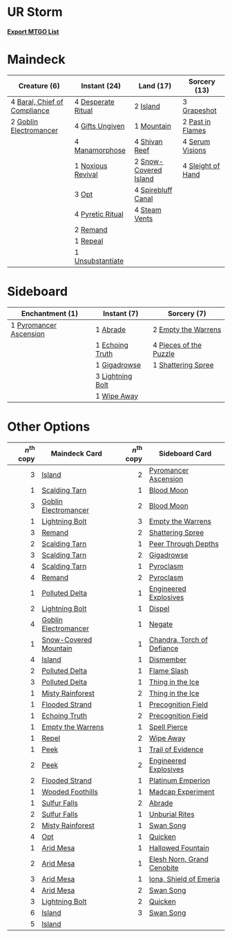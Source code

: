 # UR Storm

#### [Export MTGO List](../collection/UR%20Storm/UR%20Storm.txt)
# Maindeck

|                                             Creature (6)                                              |                                        Instant (24)                                         |                                           Land (17)                                            |                                       Sorcery (13)                                        |
|-------------------------------------------------------------------------------------------------------|---------------------------------------------------------------------------------------------|------------------------------------------------------------------------------------------------|-------------------------------------------------------------------------------------------|
|4 [Baral, Chief of Compliance](http://gatherer.wizards.com/Pages/Card/Details.aspx?multiverseid=423695)|4 [Desperate Ritual](http://gatherer.wizards.com/Pages/Card/Details.aspx?multiverseid=370546)|2 [Island](http://gatherer.wizards.com/Pages/Card/Details.aspx?multiverseid=439602)             |3 [Grapeshot](http://gatherer.wizards.com/Pages/Card/Details.aspx?multiverseid=370472)     |
|2 [Goblin Electromancer](http://gatherer.wizards.com/Pages/Card/Details.aspx?multiverseid=425991)      |4 [Gifts Ungiven](http://gatherer.wizards.com/Pages/Card/Details.aspx?multiverseid=370368)   |1 [Mountain](http://gatherer.wizards.com/Pages/Card/Details.aspx?multiverseid=439604)           |2 [Past in Flames](http://gatherer.wizards.com/Pages/Card/Details.aspx?multiverseid=425930)|
|                                                                                                       |4 [Manamorphose](http://gatherer.wizards.com/Pages/Card/Details.aspx?multiverseid=370568)    |4 [Shivan Reef](http://gatherer.wizards.com/Pages/Card/Details.aspx?multiverseid=442806)        |4 [Serum Visions](http://gatherer.wizards.com/Pages/Card/Details.aspx?multiverseid=425874) |
|                                                                                                       |1 [Noxious Revival](http://gatherer.wizards.com/Pages/Card/Details.aspx?multiverseid=230067) |2 [Snow-Covered Island](http://gatherer.wizards.com/Pages/Card/Details.aspx?multiverseid=184813)|4 [Sleight of Hand](http://gatherer.wizards.com/Pages/Card/Details.aspx?multiverseid=6529) |
|                                                                                                       |3 [Opt](http://gatherer.wizards.com/Pages/Card/Details.aspx?multiverseid=435217)             |4 [Spirebluff Canal](http://gatherer.wizards.com/Pages/Card/Details.aspx?multiverseid=417822)   |                                                                                           |
|                                                                                                       |4 [Pyretic Ritual](http://gatherer.wizards.com/Pages/Card/Details.aspx?multiverseid=205067)  |4 [Steam Vents](http://gatherer.wizards.com/Pages/Card/Details.aspx?multiverseid=405109)        |                                                                                           |
|                                                                                                       |2 [Remand](http://gatherer.wizards.com/Pages/Card/Details.aspx?multiverseid=397881)          |                                                                                                |                                                                                           |
|                                                                                                       |1 [Repeal](http://gatherer.wizards.com/Pages/Card/Details.aspx?multiverseid=397667)          |                                                                                                |                                                                                           |
|                                                                                                       |1 [Unsubstantiate](http://gatherer.wizards.com/Pages/Card/Details.aspx?multiverseid=414374)  |                                                                                                |                                                                                           |


# Sideboard

|                                         Enchantment (1)                                         |                                        Instant (7)                                        |                                           Sorcery (7)                                           |
|-------------------------------------------------------------------------------------------------|-------------------------------------------------------------------------------------------|-------------------------------------------------------------------------------------------------|
|1 [Pyromancer Ascension](http://gatherer.wizards.com/Pages/Card/Details.aspx?multiverseid=425933)|1 [Abrade](http://gatherer.wizards.com/Pages/Card/Details.aspx?multiverseid=430772)        |2 [Empty the Warrens](http://gatherer.wizards.com/Pages/Card/Details.aspx?multiverseid=370480)   |
|                                                                                                 |1 [Echoing Truth](http://gatherer.wizards.com/Pages/Card/Details.aspx?multiverseid=370394) |4 [Pieces of the Puzzle](http://gatherer.wizards.com/Pages/Card/Details.aspx?multiverseid=409821)|
|                                                                                                 |1 [Gigadrowse](http://gatherer.wizards.com/Pages/Card/Details.aspx?multiverseid=96864)     |1 [Shattering Spree](http://gatherer.wizards.com/Pages/Card/Details.aspx?multiverseid=97233)     |
|                                                                                                 |3 [Lightning Bolt](http://gatherer.wizards.com/Pages/Card/Details.aspx?multiverseid=234704)|                                                                                                 |
|                                                                                                 |1 [Wipe Away](http://gatherer.wizards.com/Pages/Card/Details.aspx?multiverseid=118911)     |                                                                                                 |


# Other Options

|*n*<sup>th</sup> copy|                                         Maindeck Card                                          |*n*<sup>th</sup> copy|                                           Sideboard Card                                            |
|--------------------:|------------------------------------------------------------------------------------------------|--------------------:|-----------------------------------------------------------------------------------------------------|
|                    3|[Island](http://gatherer.wizards.com/Pages/Card/Details.aspx?multiverseid=439602)               |                    2|[Pyromancer Ascension](http://gatherer.wizards.com/Pages/Card/Details.aspx?multiverseid=425933)      |
|                    1|[Scalding Tarn](http://gatherer.wizards.com/Pages/Card/Details.aspx?multiverseid=426069)        |                    1|[Blood Moon](http://gatherer.wizards.com/Pages/Card/Details.aspx?multiverseid=370419)                |
|                    3|[Goblin Electromancer](http://gatherer.wizards.com/Pages/Card/Details.aspx?multiverseid=425991) |                    2|[Blood Moon](http://gatherer.wizards.com/Pages/Card/Details.aspx?multiverseid=370419)                |
|                    1|[Lightning Bolt](http://gatherer.wizards.com/Pages/Card/Details.aspx?multiverseid=234704)       |                    3|[Empty the Warrens](http://gatherer.wizards.com/Pages/Card/Details.aspx?multiverseid=370480)         |
|                    3|[Remand](http://gatherer.wizards.com/Pages/Card/Details.aspx?multiverseid=397881)               |                    2|[Shattering Spree](http://gatherer.wizards.com/Pages/Card/Details.aspx?multiverseid=97233)           |
|                    2|[Scalding Tarn](http://gatherer.wizards.com/Pages/Card/Details.aspx?multiverseid=426069)        |                    1|[Peer Through Depths](http://gatherer.wizards.com/Pages/Card/Details.aspx?multiverseid=370540)       |
|                    3|[Scalding Tarn](http://gatherer.wizards.com/Pages/Card/Details.aspx?multiverseid=426069)        |                    2|[Gigadrowse](http://gatherer.wizards.com/Pages/Card/Details.aspx?multiverseid=96864)                 |
|                    4|[Scalding Tarn](http://gatherer.wizards.com/Pages/Card/Details.aspx?multiverseid=426069)        |                    1|[Pyroclasm](http://gatherer.wizards.com/Pages/Card/Details.aspx?multiverseid=4354)                   |
|                    4|[Remand](http://gatherer.wizards.com/Pages/Card/Details.aspx?multiverseid=397881)               |                    2|[Pyroclasm](http://gatherer.wizards.com/Pages/Card/Details.aspx?multiverseid=4354)                   |
|                    1|[Polluted Delta](http://gatherer.wizards.com/Pages/Card/Details.aspx?multiverseid=405104)       |                    1|[Engineered Explosives](http://gatherer.wizards.com/Pages/Card/Details.aspx?multiverseid=370549)     |
|                    2|[Lightning Bolt](http://gatherer.wizards.com/Pages/Card/Details.aspx?multiverseid=234704)       |                    1|[Dispel](http://gatherer.wizards.com/Pages/Card/Details.aspx?multiverseid=201562)                    |
|                    4|[Goblin Electromancer](http://gatherer.wizards.com/Pages/Card/Details.aspx?multiverseid=425991) |                    1|[Negate](http://gatherer.wizards.com/Pages/Card/Details.aspx?multiverseid=447135)                    |
|                    1|[Snow-Covered Mountain](http://gatherer.wizards.com/Pages/Card/Details.aspx?multiverseid=184814)|                    1|[Chandra, Torch of Defiance](http://gatherer.wizards.com/Pages/Card/Details.aspx?multiverseid=417683)|
|                    4|[Island](http://gatherer.wizards.com/Pages/Card/Details.aspx?multiverseid=439602)               |                    1|[Dismember](http://gatherer.wizards.com/Pages/Card/Details.aspx?multiverseid=397830)                 |
|                    2|[Polluted Delta](http://gatherer.wizards.com/Pages/Card/Details.aspx?multiverseid=405104)       |                    1|[Flame Slash](http://gatherer.wizards.com/Pages/Card/Details.aspx?multiverseid=368536)               |
|                    3|[Polluted Delta](http://gatherer.wizards.com/Pages/Card/Details.aspx?multiverseid=405104)       |                    1|[Thing in the Ice](http://gatherer.wizards.com/Pages/Card/Details.aspx?multiverseid=409836)          |
|                    1|[Misty Rainforest](http://gatherer.wizards.com/Pages/Card/Details.aspx?multiverseid=426065)     |                    2|[Thing in the Ice](http://gatherer.wizards.com/Pages/Card/Details.aspx?multiverseid=409836)          |
|                    1|[Flooded Strand](http://gatherer.wizards.com/Pages/Card/Details.aspx?multiverseid=405098)       |                    1|[Precognition Field](http://gatherer.wizards.com/Pages/Card/Details.aspx?multiverseid=442949)        |
|                    1|[Echoing Truth](http://gatherer.wizards.com/Pages/Card/Details.aspx?multiverseid=370394)        |                    2|[Precognition Field](http://gatherer.wizards.com/Pages/Card/Details.aspx?multiverseid=442949)        |
|                    1|[Empty the Warrens](http://gatherer.wizards.com/Pages/Card/Details.aspx?multiverseid=370480)    |                    1|[Spell Pierce](http://gatherer.wizards.com/Pages/Card/Details.aspx?multiverseid=425876)              |
|                    1|[Repel](http://gatherer.wizards.com/Pages/Card/Details.aspx?multiverseid=383067)                |                    2|[Wipe Away](http://gatherer.wizards.com/Pages/Card/Details.aspx?multiverseid=118911)                 |
|                    1|[Peek](http://gatherer.wizards.com/Pages/Card/Details.aspx?multiverseid=30686)                  |                    1|[Trail of Evidence](http://gatherer.wizards.com/Pages/Card/Details.aspx?multiverseid=409838)         |
|                    2|[Peek](http://gatherer.wizards.com/Pages/Card/Details.aspx?multiverseid=30686)                  |                    2|[Engineered Explosives](http://gatherer.wizards.com/Pages/Card/Details.aspx?multiverseid=370549)     |
|                    2|[Flooded Strand](http://gatherer.wizards.com/Pages/Card/Details.aspx?multiverseid=405098)       |                    1|[Platinum Emperion](http://gatherer.wizards.com/Pages/Card/Details.aspx?multiverseid=215092)         |
|                    1|[Wooded Foothills](http://gatherer.wizards.com/Pages/Card/Details.aspx?multiverseid=405116)     |                    1|[Madcap Experiment](http://gatherer.wizards.com/Pages/Card/Details.aspx?multiverseid=417695)         |
|                    1|[Sulfur Falls](http://gatherer.wizards.com/Pages/Card/Details.aspx?multiverseid=241987)         |                    2|[Abrade](http://gatherer.wizards.com/Pages/Card/Details.aspx?multiverseid=430772)                    |
|                    2|[Sulfur Falls](http://gatherer.wizards.com/Pages/Card/Details.aspx?multiverseid=241987)         |                    1|[Unburial Rites](http://gatherer.wizards.com/Pages/Card/Details.aspx?multiverseid=425910)            |
|                    2|[Misty Rainforest](http://gatherer.wizards.com/Pages/Card/Details.aspx?multiverseid=426065)     |                    1|[Swan Song](http://gatherer.wizards.com/Pages/Card/Details.aspx?multiverseid=420715)                 |
|                    4|[Opt](http://gatherer.wizards.com/Pages/Card/Details.aspx?multiverseid=435217)                  |                    1|[Quicken](http://gatherer.wizards.com/Pages/Card/Details.aspx?multiverseid=426578)                   |
|                    1|[Arid Mesa](http://gatherer.wizards.com/Pages/Card/Details.aspx?multiverseid=426054)            |                    1|[Hallowed Fountain](http://gatherer.wizards.com/Pages/Card/Details.aspx?multiverseid=405100)         |
|                    2|[Arid Mesa](http://gatherer.wizards.com/Pages/Card/Details.aspx?multiverseid=426054)            |                    1|[Elesh Norn, Grand Cenobite](http://gatherer.wizards.com/Pages/Card/Details.aspx?multiverseid=397880)|
|                    3|[Arid Mesa](http://gatherer.wizards.com/Pages/Card/Details.aspx?multiverseid=426054)            |                    1|[Iona, Shield of Emeria](http://gatherer.wizards.com/Pages/Card/Details.aspx?multiverseid=397800)    |
|                    4|[Arid Mesa](http://gatherer.wizards.com/Pages/Card/Details.aspx?multiverseid=426054)            |                    2|[Swan Song](http://gatherer.wizards.com/Pages/Card/Details.aspx?multiverseid=420715)                 |
|                    3|[Lightning Bolt](http://gatherer.wizards.com/Pages/Card/Details.aspx?multiverseid=234704)       |                    2|[Quicken](http://gatherer.wizards.com/Pages/Card/Details.aspx?multiverseid=426578)                   |
|                    6|[Island](http://gatherer.wizards.com/Pages/Card/Details.aspx?multiverseid=439602)               |                    3|[Swan Song](http://gatherer.wizards.com/Pages/Card/Details.aspx?multiverseid=420715)                 |
|                    5|[Island](http://gatherer.wizards.com/Pages/Card/Details.aspx?multiverseid=439602)               |                     |                                                                                                     |

